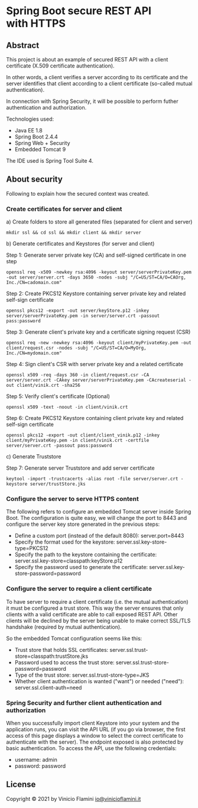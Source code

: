 # Spring Boot secure REST API with HTTPS

## Abstract

This project is about an example of secured REST API with a client certificate (X.509 certificate authentication).

In other words, a client verifies a server according to its certificate and the server identifies that client according to a client certificate (so-called mutual authentication).

In connection with Spring Security, it will be possible to perform futher authentication and authorization.

Technologies used:

* Java EE 1.8
* Spring Boot 2.4.4
* Spring Web + Security 
* Embedded Tomcat 9

The IDE used is Spring Tool Suite 4.

## About security

Following to explain how the secured context was created.

### Create certificates for server and client

a) Create folders to store all generated files (separated for client and server)

	mkdir ssl && cd ssl && mkdir client && mkdir server

b) Generate certificates and Keystores (for server and client)

Step 1: Generate server private key (CA) and self-signed certificate in one step

	openssl req -x509 -newkey rsa:4096 -keyout server/serverPrivateKey.pem -out server/server.crt -days 3650 -nodes -subj "/C=US/ST=CA/O=CAOrg, Inc./CN=cadomain.com"

Step 2: Create PKCS12 Keystore containing server private key and related self-sign certificate

	openssl pkcs12 -export -out server/keyStore.p12 -inkey server/serverPrivateKey.pem -in server/server.crt -passout pass:password

Step 3: Generate client's private key and a certificate signing request (CSR)

	openssl req -new -newkey rsa:4096 -keyout client/myPrivateKey.pem -out client/request.csr -nodes -subj "/C=US/ST=CA/O=MyOrg, Inc./CN=mydomain.com"

Step 4: Sign client's CSR with server private key and a related certificate

	openssl x509 -req -days 360 -in client/request.csr -CA server/server.crt -CAkey server/serverPrivateKey.pem -CAcreateserial -out client/vinik.crt -sha256

Step 5: Verify client's certificate (Optional)

	openssl x509 -text -noout -in client/vinik.crt

Step 6: Create PKCS12 Keystore containing client private key and related self-sign certificate 

	openssl pkcs12 -export -out client/client_vinik.p12 -inkey client/myPrivateKey.pem -in client/vinik.crt -certfile server/server.crt -passout pass:password

c) Generate Truststore

Step 7: Generate server Truststore and add server certificate 

	keytool -import -trustcacerts -alias root -file server/server.crt -keystore server/trustStore.jks


### Configure the server to serve HTTPS content

The following refers to configure an embedded Tomcat server inside Spring Boot. The configuration is quite easy, we will change the port to 8443 and configure the server key store generated in the previous steps:

* Define a custom port (instead of the default 8080): server.port=8443
* Specify the format used for the keystore: server.ssl.key-store-type=PKCS12
* Specify the path to the keystore containing the certificate: server.ssl.key-store=classpath:keyStore.p12
* Specify the password used to generate the certificate: server.ssl.key-store-password=password

### Configure the server to require a client certificate

To have server to require a client certificate (i.e. the mutual authentication) it must be configured a trust store. This way the server ensures that only clients with a valid certificate are able to call exposed REST API. Other clients will be declined by the server being unable to make correct SSL/TLS handshake (required by mutual authentication).

So the embedded Tomcat configuration seems like this:

* Trust store that holds SSL certificates: server.ssl.trust-store=classpath:trustStore.jks
* Password used to access the trust store: server.ssl.trust-store-password=password
* Type of the trust store: server.ssl.trust-store-type=JKS
* Whether client authentication is wanted ("want") or needed ("need"): server.ssl.client-auth=need

### Spring Security and further client authentication and authorization

When you successfully import client Keystore into your system and the application runs, you can visit the API URL (if you go via browser, the first access of this page displays a window to select the correct certificate to authenticate with the server). The endpoint exposed is also protected by basic authentication. To access the API, use the following credentials:

* username: admin
* password: password

## License
Copyright © 2021 by Vinicio Flamini <io@vinicioflamini.it>
